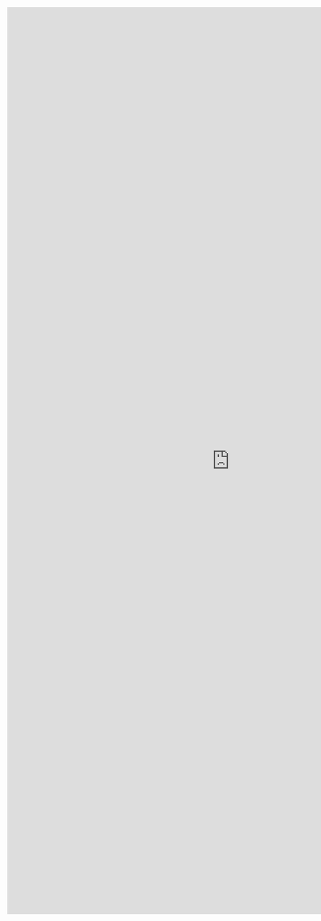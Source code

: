 <iframe allowtransparency="true" frameborder="0" scrolling="no" src="http://udsfoundation.webs.com/tools" style="border: none; height: 2115px; width: 1035px;"> </iframe>

